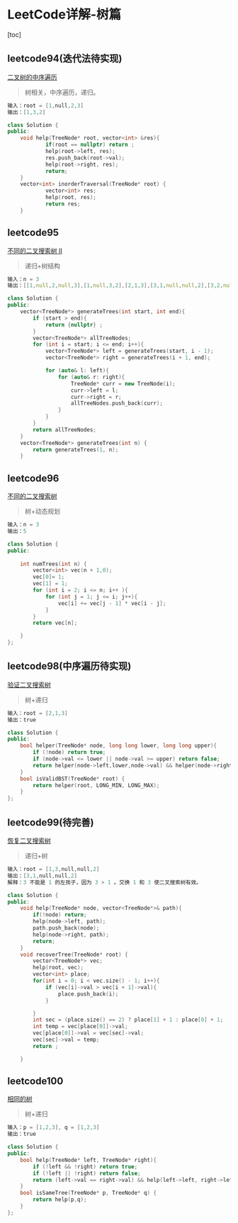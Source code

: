 # LeetCode详解-树篇



[toc]



## leetcode94(迭代法待实现)

[二叉树的中序遍历](https://leetcode.cn/problems/binary-tree-inorder-traversal/)

> 树相关，中序遍历，递归。

```c++
输入：root = [1,null,2,3]
输出：[1,3,2]
```

```c++
class Solution {
public:
    void help(TreeNode* root, vector<int> &res){
            if(root == nullptr) return ;
            help(root->left, res);
            res.push_back(root->val);
            help(root->right, res);
            return;
    }
    vector<int> inorderTraversal(TreeNode* root) {
            vector<int> res;
            help(root, res);
            return res;
    }
```

## leetcode95

[ 不同的二叉搜索树 II](https://leetcode.cn/problems/unique-binary-search-trees-ii/)

> 递归+树结构

```c++
输入：n = 3
输出：[[1,null,2,null,3],[1,null,3,2],[2,1,3],[3,1,null,null,2],[3,2,null,1]]
```



```c++
class Solution {
public:
    vector<TreeNode*> generateTrees(int start, int end){
        if (start > end){
            return {nullptr} ;
        }
        vector<TreeNode*> allTreeNodes;
        for (int i = start; i <= end; i++){
            vector<TreeNode*> left = generateTrees(start, i - 1);
            vector<TreeNode*> right = generateTrees(i + 1, end);

            for (auto& l: left){
                for (auto& r: right){
                    TreeNode* curr = new TreeNode(i);
                    curr->left = l;
                    curr->right = r;
                    allTreeNodes.push_back(curr);
                }
            }
        }
        return allTreeNodes;
    }
    vector<TreeNode*> generateTrees(int n) {
        return generateTrees(1, n);
    }
```

## leetcode96

[不同的二叉搜索树](不同的二叉搜索树)

> 树+动态规划

```c++
输入：n = 3
输出：5
```

```c++
class Solution {
public:
    
    int numTrees(int n) {
        vector<int> vec(n + 1,0);
        vec[0]= 1;
        vec[1] = 1;
        for (int i = 2; i <= n; i++ ){
            for (int j = 1; j <= i; j++){
                vec[i] += vec[j - 1] * vec[i - j];
            }
        }
        return vec[n];

    }
};
```

## leetcode98(中序遍历待实现)

[验证二叉搜索树](https://leetcode.cn/problems/validate-binary-search-tree/)

> 树+递归

```c++
输入：root = [2,1,3]
输出：true
```



```c++
class Solution {
public:
    bool helper(TreeNode* node, long long lower, long long upper){
        if (!node) return true;
        if (node->val <= lower || node->val >= upper) return false;
        return helper(node->left,lower,node->val) && helper(node->right,node->val, upper);
    }
    bool isValidBST(TreeNode* root) {
        return helper(root, LONG_MIN, LONG_MAX);
    }
};
```

## leetcode99(待完善)

[恢复二叉搜索树](https://leetcode.cn/problems/recover-binary-search-tree/)

> 递归+树

```c++
输入：root = [1,3,null,null,2]
输出：[3,1,null,null,2]
解释：3 不能是 1 的左孩子，因为 3 > 1 。交换 1 和 3 使二叉搜索树有效。
```



```c++
class Solution {
public:
    void help(TreeNode* node, vector<TreeNode*>& path){
        if(!node) return;
        help(node->left, path);
        path.push_back(node);
        help(node->right, path);
        return;
    }
    void recoverTree(TreeNode* root) {
        vector<TreeNode*> vec;
        help(root, vec);
        vector<int> place;
        for(int i = 0; i < vec.size() - 1; i++){
            if (vec[i]->val > vec[i + 1]->val){
                place.push_back(i);
            }

        }
        int sec = (place.size() == 2) ? place[1] + 1 : place[0] + 1;
        int temp = vec[place[0]]->val;
        vec[place[0]]->val = vec[sec]->val; 
        vec[sec]->val = temp;
        return ;

    }
```

## leetcode100

[相同的树](https://leetcode.cn/problems/same-tree/description/)

> 树+递归

```c++
输入：p = [1,2,3], q = [1,2,3]
输出：true
```



```c++
class Solution {
public:
    bool help(TreeNode* left, TreeNode* right){
        if (!left && !right) return true;
        if (!left || !right) return false;
        return (left->val == right->val) && help(left->left, right->left) && help(left->right, right->right);
    }
    bool isSameTree(TreeNode* p, TreeNode* q) {
        return help(p,q);
    }
};
```